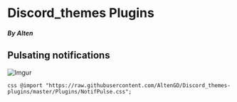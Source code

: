# Discord_themes  Plugins
##### By Alten

## Pulsating notifications

![Imgur](https://i.imgur.com/dm1C4d9.gif)

`css
@import "https://raw.githubusercontent.com/AltenGD/Discord_themes-plugins/master/Plugins/NotifPulse.css";
`
